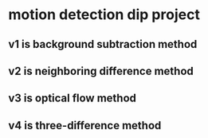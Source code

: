 # motion detection dip project
## v1 is background subtraction method
## v2 is neighboring difference method
## v3 is optical flow method
## v4 is three-difference method
